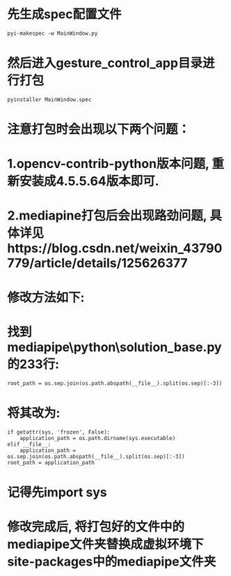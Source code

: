 # 先生成spec配置文件
    pyi-makespec -w MainWindow.py
# 然后进入gesture_control_app目录进行打包
    pyinstaller MainWindow.spec
# 注意打包时会出现以下两个问题：
# 1.opencv-contrib-python版本问题, 重新安装成4.5.5.64版本即可.
# 2.mediapine打包后会出现路劲问题, 具体详见https://blog.csdn.net/weixin_43790779/article/details/125626377
# 修改方法如下:
# 找到mediapipe\python\solution_base.py的233行:
    root_path = os.sep.join(os.path.abspath(__file__).split(os.sep)[:-3])
# 将其改为:
    if getattr(sys, 'frozen', False):
        application_path = os.path.dirname(sys.executable)
    elif __file__:
        application_path = os.sep.join(os.path.abspath(__file__).split(os.sep)[:-3])
    root_path = application_path
# 记得先import sys
# 修改完成后, 将打包好的文件中的mediapipe文件夹替换成虚拟环境下site-packages中的mediapipe文件夹